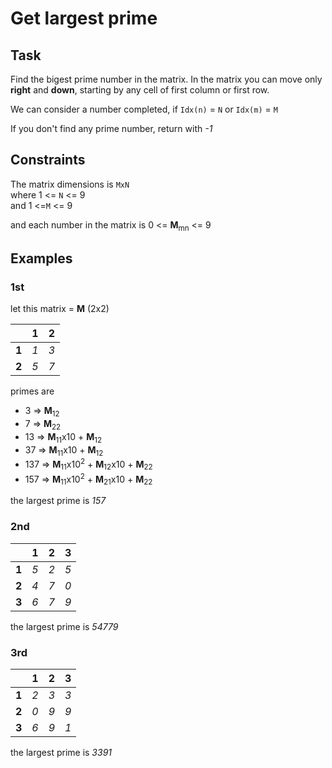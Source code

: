 # Get largest prime

## Task

Find the bigest prime number in the matrix. In the matrix you can move only **right** and **down**,
starting by any cell of first column or first row.

We can consider a number completed, if `Idx(n)` = `N` or `Idx(m)` = `M`

If you don't find any prime number, return with _-1_

## Constraints

The matrix dimensions is `MxN`\
where 1 &lt;= `N` &lt;= 9 \
and 1 &lt;=`M` &lt;= 9

and each number in the matrix is 0 &lt;= **M**<sub>mn</sub> &lt;= 9

## Examples

### 1st

let this matrix = **M** (2x2)

|       | **1** | **2** |
| :---- | :---: | :---: |
| **1** |  _1_  |  _3_  |
| **2** |  _5_  |  _7_  |

primes are

- 3 =&gt; **M**<sub>12</sub>
- 7 =&gt; **M**<sub>22</sub>
- 13 =&gt; **M**<sub>11</sub>x10 + **M**<sub>12</sub>
- 37 =&gt; **M**<sub>11</sub>x10 + **M**<sub>12</sub>
- 137 =&gt; **M**<sub>11</sub>x10<sup>2</sup> + **M**<sub>12</sub>x10 + **M**<sub>22</sub>
- 157 =&gt; **M**<sub>11</sub>x10<sup>2</sup> + **M**<sub>21</sub>x10 + **M**<sub>22</sub>

the largest prime is _157_

### 2nd

|       | **1** | **2** | **3** |
| :---- | :---: | :---: | :---: |
| **1** |  _5_  |  _2_  |  _5_  |
| **2** |  _4_  |  _7_  |  _0_  |
| **3** |  _6_  |  _7_  |  _9_  |

the largest prime is _54779_

### 3rd

|       | **1** | **2** | **3** |
| :---- | :---: | :---: | :---: |
| **1** |  _2_  |  _3_  |  _3_  |
| **2** |  _0_  |  _9_  |  _9_  |
| **3** |  _6_  |  _9_  |  _1_  |

the largest prime is _3391_
